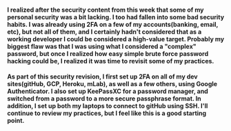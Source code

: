 #### I realized after the security content from this week that some of my personal security was a bit lacking. I too had fallen into some bad security habits. I was already using 2FA on a few of my accounts(banking, email, etc), but not all of them, and I certainly hadn't considered that as a working developer I could be considered a high-value target. Probably my biggest flaw was that I was using what I considered a "complex" password, but once I realized how easy simple brute force password hacking could be, I realized it was time to revisit some of my practices.

#### As part of this security revision, I first set up 2FA on all of my dev sites(gitHub, GCP, Heroku, mLab), as well as a few others, using Google Authenticator. I also set up KeePassXC for a password manager, and switched from a password to a more secure passphrase format. In addition, I set up both my laptops to connect to gitHub using SSH. I'll continue to review my practices, but I feel like this is a good starting point.
